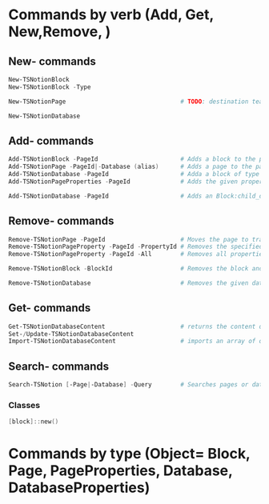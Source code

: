 # Commands by verb (Add, Get, New,Remove, )
## New- commands

``` PowerShell
New-TSNotionBlock
New-TSNotionBlock -Type

New-TSNotionPage                                # TODO: destination teamspaces or private???

New-TSNotionDatabase

```

## Add- commands

``` PowerShell
Add-TSNotionBlock -PageId                       # Adds a block to the page
Add-TSNotionPage -PageId|-Database (alias)      # Adds a page to the page (child_page) or database ("database row")
Add-TSNotionDatabase -PageId                    # Adda a block of type child_database (= database) to a page
Add-TSNotionPageProperties -PageId              # Adds the given property to the page

Add-TSNotionDatabase -PageId                    # Adds an Block:child_database to the page, including an database object
```

## Remove- commands

``` PowerShell
Remove-TSNotionPage -PageId                     # Moves the page to trash
Remove-TSNotionPageProperty -PageId -PropertyId # Removes the specified property from the page
Remove-TSNotionPageProperty -PageId -All        # Removes all properties from the page

Remove-TSNotionBlock -BlockId                   # Removes the block and all sub-blocks

Remove-TSNotionDatabase                         # Removes the given database (set in_trash = true)
```

## Get- commands

``` PowerShell
Get-TSNotionDatabaseContent                     # returns the content of a database as array of objects (plain/class)
Set-/Update-TSNotionDatabaseContent
Import-TSNotionDatabaseContent                  # imports an array of objects into the given database
```

## Search- commands
``` PowerShell
Search-TSNotion [-Page|-Database] -Query        # Searches pages or databases for the query string
```

### Classes

``` PowerShell
[block]::new()
```

# Commands by type (Object= Block, Page, PageProperties, Database, DatabaseProperties)
